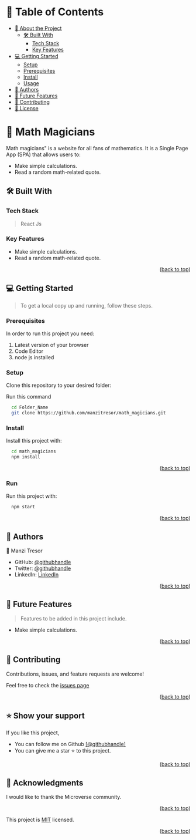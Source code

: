 
<a name="readme-top"></a>

<!-- TABLE OF CONTENTS -->

# 📗 Table of Contents

- [📖 About the Project](#about-project)
  - [🛠 Built With](#built-with)
    - [Tech Stack](#tech-stack)
    - [Key Features](#key-features)
- [💻 Getting Started](#getting-started)
  - [Setup](#setup)
  - [Prerequisites](#prerequisites)
  - [Install](#install)
  - [Usage](#usage)
- [👥 Authors](#authors)
- [🔭 Future Features](#future-features)
- [🤝 Contributing](#contributing)
- [📝 License](#license)

<!-- PROJECT DESCRIPTION -->

# 📖 Math Magicians <a name="about-project"></a>

Math magicians" is a website for all fans of mathematics. It is a Single Page App (SPA) that allows users to:

 - Make simple calculations.
 - Read a random math-related quote.

## 🛠 Built With <a name="built-with"></a>

### Tech Stack <a name="tech-stack"></a>

> React Js

<!-- Features -->

### Key Features <a name="key-features"></a>
- Make simple calculations.
- Read a random math-related quote.

<p align="right">(<a href="#readme-top">back to top</a>)</p>

<!-- GETTING STARTED -->

## 💻 Getting Started <a name="getting-started"></a>

> To get a local copy up and running, follow these steps.

### Prerequisites

In order to run this project you need:

1. Latest version of your browser
2. Code Editor
3. node js installed

<!--
Example command:

```sh
 gem install rails
```
 -->

### Setup

Clone this repository to your desired folder:

Run this command

```sh
  cd Folder_Name
  git clone https://github.com/manzitresor/math_magicians.git
```

### Install

Install this project with:

```sh
  cd math_magicians
  npm install
```

<p align="right">(<a href="#readme-top">back to top</a>)</p>

### Run

Run this project with:

```sh
  npm start
```

<p align="right">(<a href="#readme-top">back to top</a>)</p>

<!-- AUTHORS -->

## 👥 Authors <a name="authors"></a>

👤 Manzi Tresor

- GitHub: [@githubhandle](https://github.com/manzitresor)
- Twitter: [@githubhandle](https://twitter.com/MANZITresor3)
- LinkedIn: [LinkedIn](https://www.linkedin.com/in/manzi-tresor-783b4022a/)

<p align="right">(<a href="#readme-top">back to top</a>)</p>

<!-- FUTURE FEATURES -->

## 🔭 Future Features <a name="future-features"></a>

> Features to be added in this project include.

- Make simple calculations.


<p align="right">(<a href="#readme-top">back to top</a>)</p>

<!-- CONTRIBUTING -->

## 🤝 Contributing <a name="contributing"></a>

Contributions, issues, and feature requests are welcome!

Feel free to check the <a href="https://github.com/manzitresor/math_magicians/issues">issues page</a>

<p align="right">(<a href="#readme-top">back to top</a>)</p>

<!-- SUPPORT -->

## ⭐️ Show your support <a name="support"></a>

If you like this project,
- You can follow me on Github <a href ="https://github.com/manzitresor">[@githubhandle]</a> 
- You can give me a star ⭐ to this project.

<p align="right">(<a href="#readme-top">back to top</a>)</p>

<!-- ACKNOWLEDGEMENTS -->

## 🙏 Acknowledgments <a name="acknowledgements"></a>

I would like to thank the Microverse community.
<p align="right">(<a href="#readme-top">back to top</a>)</p>


This project is [MIT](./LICENSE) licensed.

<p align="right">(<a href="#readme-top">back to top</a>)</p>
